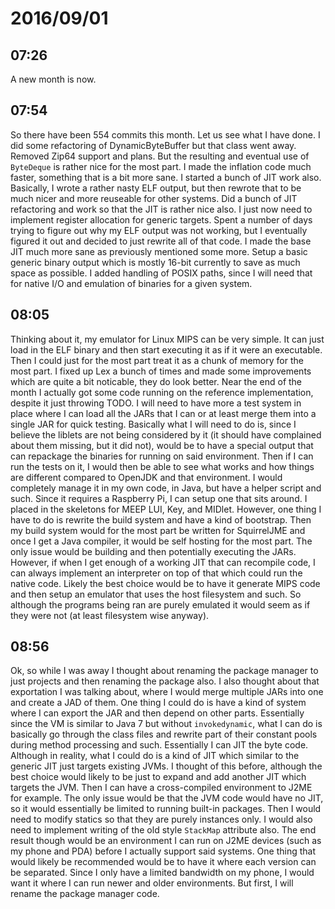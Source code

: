 # 2016/09/01

## 07:26

A new month is now.

## 07:54

So there have been 554 commits this month. Let us see what I have done. I did
some refactoring of DynamicByteBuffer but that class went away. Removed Zip64
support and plans. But the resulting and eventual use of `ByteDeque` is rather
nice for the most part. I made the inflation code much faster, something that
is a bit more sane. I started a bunch of JIT work also. Basically, I wrote a
rather nasty ELF output, but then rewrote that to be much nicer and more
reuseable for other systems. Did a bunch of JIT refactoring and work so that
the JIT is rather nice also. I just now need to implement register allocation
for generic targets. Spent a number of days trying to figure out why my ELF
output was not working, but I eventually figured it out and decided to just
rewrite all of that code. I made the base JIT much more sane as previously
mentioned some more. Setup a basic generic binary output which is mostly
16-bit currently to save as much space as possible. I added handling of POSIX
paths, since I will need that for native I/O and emulation of binaries for
a given system.

## 08:05

Thinking about it, my emulator for Linux MIPS can be very simple. It can just
load in the ELF binary and then start executing it as if it were an executable.
Then I could just for the most part treat it as a chunk of memory for the
most part. I fixed up Lex a bunch of times and made some improvements which
are quite a bit noticable, they do look better. Near the end of the month I
actually got some code running on the reference implementation, despite it
just throwing TODO. I will need to have more a test system in place where I can
load all the JARs that I can or at least merge them into a single JAR for
quick testing. Basically what I will need to do is, since I believe the
liblets are not being considered by it (it should have complained about them
missing, but it did not), would be to have a special output that can repackage
the binaries for running on said environment. Then if I can run the tests on
it, I would then be able to see what works and how things are different
compared to OpenJDK and that environment. I would completely manage it in my
own code, in Java, but have a helper script and such. Since it requires a
Raspberry Pi, I can setup one that sits around. I placed in the skeletons for
MEEP LUI, Key, and MIDlet. However, one thing I have to do is rewrite the
build system and have a kind of bootstrap. Then my build system would for the
most part be written for SquirrelJME and once I get a Java compiler, it would
be self hosting for the most part. The only issue would be building and then
potentially executing the JARs. However, if when I get enough of a working JIT
that can recompile code, I can always implement an interpreter on top of that
which could run the native code. Likely the best choice would be to have it
generate MIPS code and then setup an emulator that uses the host filesystem
and such. So although the programs being ran are purely emulated it would seem
as if they were not (at least filesystem wise anyway).

## 08:56

Ok, so while I was away I thought about renaming the package manager to just
projects and then renaming the package also. I also thought about that
exportation I was talking about, where I would merge multiple JARs into one
and create a JAD of them. One thing I could do is have a kind of system where
I can export the JAR and then depend on other parts. Essentially since the VM
is similar to Java 7 but without `invokedynamic`, what I can do is basically
go through the class files and rewrite part of their constant pools during
method processing and such. Essentially I can JIT the byte code. Although in
reality, what I could do is a kind of JIT which similar to the generic JIT
just targets existing JVMs. I thought of this before, although the best choice
would likely to be just to expand and add another JIT which targets the JVM.
Then I can have a cross-compiled environment to J2ME for example. The only
issue would be that the JVM code would have no JIT, so it would essentially be
limited to running built-in packages. Then I would need to modify statics so
that they are purely instances only. I would also need to implement writing
of the old style `StackMap` attribute also. The end result though would be an
environment I can run on J2ME devices (such as my phone and PDA) before I
actually support said systems. One thing that would likely be recommended
would be to have it where each version can be separated. Since I only have a
limited bandwidth on my phone, I would want it where I can run newer and
older environments. But first, I will rename the package manager code.

